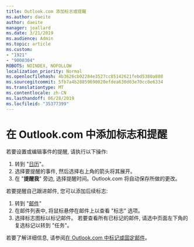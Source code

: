 ```yaml
---
title: Outlook.com 添加标志或提醒
ms.author: daeite
author: daeite
manager: joallard
ms.date: 3/21/2019
ms.audience: Admin
ms.topic: article
ms.custom:
- "1921"
- "9000304"
ROBOTS: NOINDEX, NOFOLLOW
localization_priority: Normal
ms.openlocfilehash: 4b3626cb02284e3527cc85142621febd5380a888
ms.sourcegitcommit: 5fb7a4b28859690020efdea630d03e70cc0e6334
ms.translationtype: MT
ms.contentlocale: zh-CN
ms.lasthandoff: 06/28/2019
ms.locfileid: "35377399"
---
```

# <a name="adding-flags-and-reminders-in-outlookcom"></a>在 Outlook.com 中添加标志和提醒

若要设置或编辑事件的提醒, 请执行以下操作:

1. 转到 "[日历](https://outlook.live.com/calendar/)"。
1. 选择要提醒的事件, 然后选择右上角的箭头将其展开。
1. 在 "**提醒我**" 旁边, 选择提醒时间。Outlook.com 将自动保存所做的更改。

若要提醒自己跟进邮件, 您可以添加后续标志:

1. 转到 "[邮件](https://outlook.live.com/mail/)"
1. 在邮件列表中, 将鼠标悬停在邮件上以查看 "标志" 选项。
1. 选择标志图标以标记邮件。 若要查看所有已标记的邮件, 请选中页面左下角的复选标记以转到 "任务"。
 
若要了解详细信息, 请参阅[在 Outlook.com 中标记或固定邮件](https://support.office.com/article/8e911e69-30d6-4cc8-8c71-a1163560618a)。
